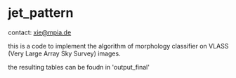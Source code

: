 # jet_pattern

contact: xie@mpia.de

this is a code to implement the algorithm of morphology classifier on VLASS (Very Large Array Sky Survey) images.

the resulting tables can be foudn in 'output_final'
